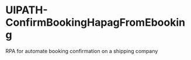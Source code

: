 # UIPATH-ConfirmBookingHapagFromEbooking
RPA for automate booking confirmation on a shipping company
